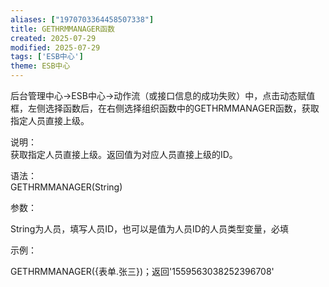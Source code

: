 ```yaml
---
aliases: ["1970703364458507338"]
title: GETHRMMANAGER函数
created: 2025-07-29
modified: 2025-07-29
tags: ['ESB中心']
theme: ESB中心
---
```


后台管理中心->ESB中心->动作流（或接口信息的成功失败）中，点击动态赋值框，左侧选择函数后，在右侧选择组织函数中的GETHRMMANAGER函数，获取指定人员直接上级。

说明：  
获取指定人员直接上级。返回值为对应人员直接上级的ID。

语法：  
GETHRMMANAGER(String)

参数：

String为人员，填写人员ID，也可以是值为人员ID的人员类型变量，必填

示例：

GETHRMMANAGER({表单.张三})；返回'1559563038252396708'